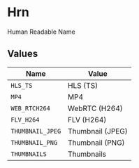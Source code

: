 # Hrn

Human Readable Name


## Values

| Name             | Value            |
| ---------------- | ---------------- |
| `HLS_TS`         | HLS (TS)         |
| `MP4`            | MP4              |
| `WEB_RTCH264`    | WebRTC (H264)    |
| `FLV_H264`       | FLV (H264)       |
| `THUMBNAIL_JPEG` | Thumbnail (JPEG) |
| `THUMBNAIL_PNG`  | Thumbnail (PNG)  |
| `THUMBNAILS`     | Thumbnails       |